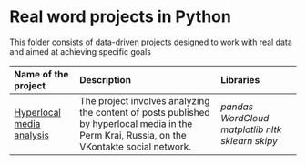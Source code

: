 # Real word projects in Python
This folder consists of data-driven projects designed to work with real data and aimed at achieving specific goals

| Name of the project | Description | Libraries | 
| :---------------------- | :---------------------- | :---------------------- |
| [Hyperlocal media analysis](hyperlocal_media) | The project involves analyzing the content of posts published by hyperlocal media in the Perm Krai, Russia, on the VKontakte social network. | *pandas*  *WordCloud* *matplotlib* *nltk* *sklearn* *skipy*|



